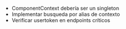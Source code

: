 - ComponentContext debería ser un singleton
- Implementar busqueda por alias de contexto
- Verificar usertoken en endpoints críticos 